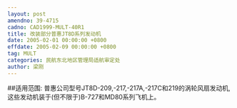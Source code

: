 ```yaml
---
layout: post
amendno: 39-4715
cadno: CAD1999-MULT-40R1
title: 改装部分普惠JT8D系列发动机
date: 2005-02-01 00:00:00 +0800
effdate: 2005-02-09 00:00:00 +0800
tag: MULT
categories: 民航东北地区管理局适航审定处
author: 梁刚
---
```


##适用范围:
普惠公司型号JT8D-209,-217,-217A,-217C和219的涡轮风扇发动机,这些发动机装于(但不限于)B-727和MD80系列飞机上。

